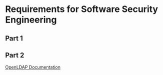 # Requirements for Software Security Engineering

## Part 1


## Part 2
[OpenLDAP Documentation](https://www.openldap.org/doc/admin26/)
